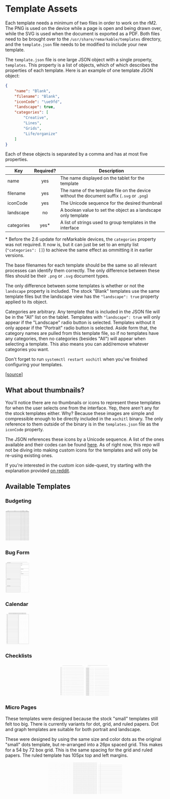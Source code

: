 # Template Assets

Each template needs a minimum of two files in order to work on the rM2. The PNG is used on the device while a page is open and being drawn over, while the SVG is used when the document is exported as a PDF. Both files need to be brought over to the `/usr/share/remarkable/templates` directory, and the `template.json` file needs to be modified to include your new template.

The `template.json` file is one large JSON object with a single property, `templates`. This property is a list of objects, which of which describes the properties of each template. Here is an example of one template JSON object:

```json
{
    "name": "Blank",
    "filename": "Blank",
    "iconCode": "\ue9fd",
    "landscape": true,
    "categories": [
        "Creative",
        "Lines",
        "Grids",
        "Life/organize"
    ]
}
```

Each of these objects is separated by a comma and has at most five properties.

| Key | Required? | Description |
|-----|:---------:|-------------|
| name | yes | The name displayed on the tablet for the template|
| filename | yes | The name of the template file on the device without the document suffix (`.svg` or `.png`) |
| iconCode | yes | The Unicode sequence for the desired thumbnail |
| landscape | no | A boolean value to set the object as a landscape only template |
| categories | yes\* | A list of strings used to group templates in the interface |

\* Before the 2.6 update for reMarkable devices, the `categories` property was not required. It now is, but it can just be set to an empty list (`"categories": []`) to achieve the same effect as ommitting it in earlier versions.

The base filenames for each template should be the same so all relevant processes can identify them correctly. The only difference between these files should be their `.png` or `.svg` document types.

The only difference between some templates is whether or not the `landscape` property is included. The stock "Blank" templates use the same template files but the landscape view has the `"landscape": true` property applied to its object.

Categories are arbitrary. Any template that is included in the JSON file will be in the "All" list on the tablet. Templates with `"landscape": true` will only appear if the "Landscape" radio button is selected. Templates without it only appear if the "Portrait" radio button is selected. Aside form that, the category names are pulled from this template file, so if no templates have any categories, then no categories (besides "All") will appear when selecting a template. This also means you can add/remove whatever categories you want.

Don't forget to run `systemctl restart xochitl` when you've finished configuring your templates.

[[source]](https://remarkablewiki.com/tips/templates)

## What about thumbnails?

You'll notice there are no thumbnails or icons to represent these templates for when the user selects one from the interface. Yep, there aren't any for the stock templates either. Why? Because these images are simple and compressible enough to be directly included in the `xochitl` binary. The only reference to them outside of the binary is in the `templates.json` file as the `iconCode` property.

The JSON references these icons by a Unicode sequence. A list of the ones available and their codes can be found [here](https://remarkablewiki.com/tips/templates). As of right now, this repo will not be diving into making custom icons for the templates and will only be re-using existing ones.

If you're interested in the custom icon side-quest, try starting with the explanation provided [on reddit](https://www.reddit.com/r/RemarkableTablet/comments/kb8eai/custom_template_icons/gffdisx?utm_source=share&utm_medium=web2x&context=3).

## Available Templates

### Budgeting

<img src="https://github.com/DanielRunningen/rM2Mods/blob/main/assests/templates/budgeting.png" width="15%" />

### Bug Form

<img src="https://github.com/DanielRunningen/rM2Mods/blob/main/assests/templates/bugForm.png" width="15%" />

### Calendar

<img src="https://github.com/DanielRunningen/rM2Mods/blob/main/assests/templates/calendar_day.png" width="15%" />

### Checklists

<p align="middle">
   <img src="https://github.com/DanielRunningen/rM2Mods/blob/main/assests/templates/checklist_1box3line_portrait.png" width="15%" />
   <img src="https://github.com/DanielRunningen/rM2Mods/blob/main/assests/templates/checklist_4box3line_portrait.png" width="15%" />
</p>

### Micro Pages

These templates were designed because the stock "small" templates still felt too big. There is currently variants for dot, grid, and ruled papers. Dot and graph templates are suitable for both portrait and landscape.

These were designed by using the same size and color dots as the original "small" dots template, but re-arranged into a 26px spaced grid. This makes for a 54 by 72 box grid. This is the same spacing for the grid and ruled papers. The ruled template has 105px top and left margins.

<p align="middle">
   <img src="https://github.com/DanielRunningen/rM2Mods/blob/main/assests/templates/dots_micro.png" width="15%" />
   <img src="https://github.com/DanielRunningen/rM2Mods/blob/main/assests/templates/grid_micro.png" width="15%" />
   <img src="https://github.com/DanielRunningen/rM2Mods/blob/main/assests/templates/ruled_micro.png" width="15%" />
</p>
